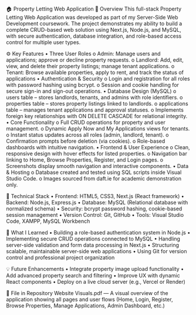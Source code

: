 🏠 Property Letting Web Application
📖 Overview
This full-stack Property Letting Web Application was developed as part of my Server-Side Web Development coursework. The project demonstrates my ability to build a complete CRUD-based web solution using Next.js, Node.js, and MySQL, with secure authentication, database integration, and role-based access control for multiple user types.

⚙️ Key Features
   •	Three User Roles
        o	Admin: Manage users and applications; approve or decline property requests.
        o	Landlord: Add, edit, view, and delete their property listings; manage tenant applications.
        o	Tenant: Browse available properties, apply to rent, and track the status of applications
   •	Authentication & Security
        o	Login and registration for all roles with password hashing using bcrypt.
        o	Session and cookie handling for secure sign-in and sign-out operations.
   •	Database Design (MySQL)
        o	users table – stores landlords, tenants, and admins with role identifiers.
        o	properties table – stores property listings linked to landlords.
        o	applications table – manages tenant applications and approval statuses.
        o	Implements foreign key relationships with ON DELETE CASCADE for relational integrity.
   •	Core Functionality
        o	Full CRUD operations for property and user management.
        o	Dynamic Apply Now and My Applications views for tenants.
        o	Instant status updates across all roles (admin, landlord, tenant).
        o	Confirmation prompts before deletion (via cookies).
        o	Role-based dashboards with intuitive navigation.
   •	Frontend & User Experience
        o	Clean, responsive design with hover effects for listed properties.
        o	Navigation bar linking to Home, Browse Properties, Register, and Login pages.
        o	Screenshots display smooth navigation and interactive components.
   •	Data & Hosting
        o	Database created and tested using SQL scripts inside Visual Studio Code.
        o	Images sourced from daft.ie for academic demonstration only.

🧩 Technical Stack
•	Frontend: HTML5, CSS3, Next.js (React framework)
•	Backend: Node.js, Express.js
•	Database: MySQL (Relational database with normalized schema)
•	Security: bcrypt password hashing, cookie-based session management
•	Version Control: Git, GitHub
•	Tools: Visual Studio Code, XAMPP, MySQL Workbench

🚀 What I Learned
•	Building a role-based authentication system in Node.js
•	Implementing secure CRUD operations connected to MySQL
•	Handling server-side validation and form data processing in Next.js
•	Structuring scalable, maintainable server-side web applications
•	Using Git for version control and professional project organization

💡 Future Enhancements
•	Integrate property image upload functionality
•	Add advanced property search and filtering
•	Improve UX with dynamic React components
•	Deploy on a live cloud server (e.g., Vercel or Render)

📄 File in Repository
Website Visuals.pdf — A visual overview of the application showing all pages and user flows (Home, Login, Register, Browse Properties, Manage Applications, Admin Dashboard, etc.)

